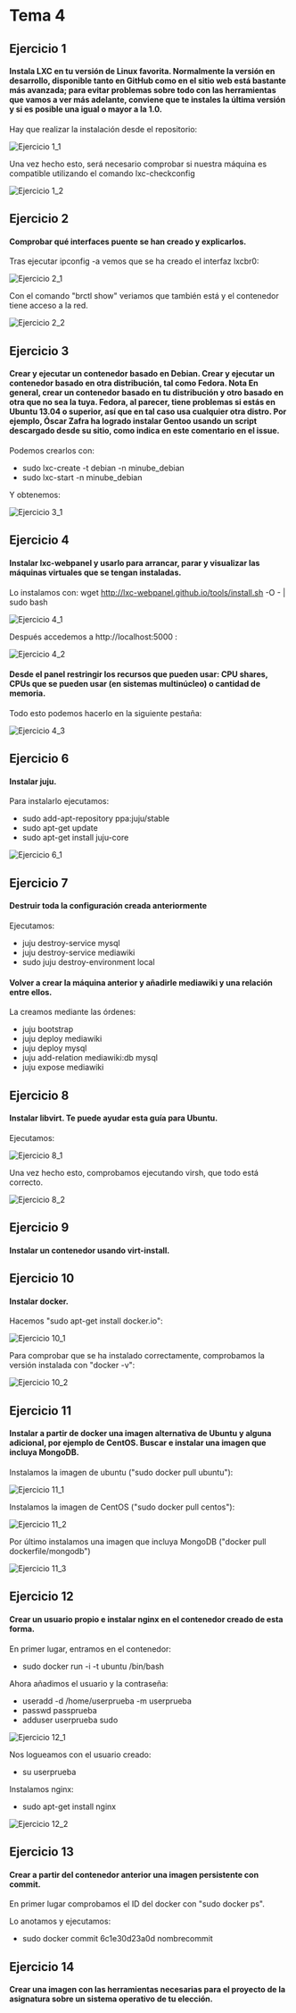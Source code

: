 # Tema 4

## Ejercicio 1

#### Instala LXC en tu versión de Linux favorita. Normalmente la versión en desarrollo, disponible tanto en GitHub como en el sitio web está bastante más avanzada; para evitar problemas sobre todo con las herramientas que vamos a ver más adelante, conviene que te instales la última versión y si es posible una igual o mayor a la 1.0.

Hay que realizar la instalación desde el repositorio:

![Ejercicio 1_1](https://github.com/FranciscoPorcel/GII-2014/blob/master/ejercicios/FranciscoPorcel/imagenes/Tema4/1_1.png)

Una vez hecho esto, será necesario comprobar si nuestra máquina es compatible utilizando el comando lxc-checkconfig

![Ejercicio 1_2](https://github.com/FranciscoPorcel/GII-2014/blob/master/ejercicios/FranciscoPorcel/imagenes/Tema4/1_2.png)

## Ejercicio 2

#### Comprobar qué interfaces puente se han creado y explicarlos.

Tras ejecutar ipconfig -a vemos que se ha creado el interfaz lxcbr0:

![Ejercicio 2_1](https://github.com/FranciscoPorcel/GII-2014/blob/master/ejercicios/FranciscoPorcel/imagenes/Tema4/2_1.png)

Con el comando "brctl show" veriamos que también está y el contenedor tiene acceso a la red.

![Ejercicio 2_2](https://github.com/FranciscoPorcel/GII-2014/blob/master/ejercicios/FranciscoPorcel/imagenes/Tema4/2_2.png)

## Ejercicio 3

#### Crear y ejecutar un contenedor basado en Debian. Crear y ejecutar un contenedor basado en otra distribución, tal como Fedora. Nota En general, crear un contenedor basado en tu distribución y otro basado en otra que no sea la tuya. Fedora, al parecer, tiene problemas si estás en Ubuntu 13.04 o superior, así que en tal caso usa cualquier otra distro. Por ejemplo, Óscar Zafra ha logrado instalar Gentoo usando un script descargado desde su sitio, como indica en este comentario en el issue.

Podemos crearlos con:

* sudo lxc-create -t debian -n minube_debian
* sudo lxc-start -n minube_debian

Y obtenemos:

![Ejercicio 3_1](https://github.com/FranciscoPorcel/GII-2014/blob/master/ejercicios/FranciscoPorcel/imagenes/Tema4/3_1.png)

## Ejercicio 4

#### Instalar lxc-webpanel y usarlo para arrancar, parar y visualizar las máquinas virtuales que se tengan instaladas.

Lo instalamos con: wget http://lxc-webpanel.github.io/tools/install.sh -O - | sudo bash

![Ejercicio 4_1](https://github.com/FranciscoPorcel/GII-2014/blob/master/ejercicios/FranciscoPorcel/imagenes/Tema4/4_1.png)

Después accedemos a http://localhost:5000 :

![Ejercicio 4_2](https://github.com/FranciscoPorcel/GII-2014/blob/master/ejercicios/FranciscoPorcel/imagenes/Tema4/4_2.png)

#### Desde el panel restringir los recursos que pueden usar: CPU shares, CPUs que se pueden usar (en sistemas multinúcleo) o cantidad de memoria.

Todo esto podemos hacerlo en la siguiente pestaña:

![Ejercicio 4_3](https://github.com/FranciscoPorcel/GII-2014/blob/master/ejercicios/FranciscoPorcel/imagenes/Tema4/4_3.png)

## Ejercicio 6

#### Instalar juju.

Para instalarlo ejecutamos:

* sudo add-apt-repository ppa:juju/stable
* sudo apt-get update
* sudo apt-get install juju-core

![Ejercicio 6_1](https://github.com/FranciscoPorcel/GII-2014/blob/master/ejercicios/FranciscoPorcel/imagenes/Tema4/6_1.png)

## Ejercicio 7

#### Destruir toda la configuración creada anteriormente

Ejecutamos:

* juju destroy-service mysql
* juju destroy-service mediawiki
* sudo juju destroy-environment local

#### Volver a crear la máquina anterior y añadirle mediawiki y una relación entre ellos.

La creamos mediante las órdenes:

* juju bootstrap
* juju deploy mediawiki
* juju deploy mysql
* juju add-relation mediawiki:db mysql
* juju expose mediawiki

## Ejercicio 8

#### Instalar libvirt. Te puede ayudar esta guía para Ubuntu. 

Ejecutamos:

![Ejercicio 8_1](https://github.com/FranciscoPorcel/GII-2014/blob/master/ejercicios/FranciscoPorcel/imagenes/Tema4/8_1.png)

Una vez hecho esto, comprobamos ejecutando virsh, que todo está correcto.

![Ejercicio 8_2](https://github.com/FranciscoPorcel/GII-2014/blob/master/ejercicios/FranciscoPorcel/imagenes/Tema4/8_2.png)

## Ejercicio 9

#### Instalar un contenedor usando virt-install.

## Ejercicio 10

#### Instalar docker.

Hacemos "sudo apt-get install docker.io":

![Ejercicio 10_1](https://github.com/FranciscoPorcel/GII-2014/blob/master/ejercicios/FranciscoPorcel/imagenes/Tema4/10_1.png)

Para comprobar que se ha instalado correctamente, comprobamos la versión instalada con "docker -v":

![Ejercicio 10_2](https://github.com/FranciscoPorcel/GII-2014/blob/master/ejercicios/FranciscoPorcel/imagenes/Tema4/10_2.png)

## Ejercicio 11

#### Instalar a partir de docker una imagen alternativa de Ubuntu y alguna adicional, por ejemplo de CentOS. Buscar e instalar una imagen que incluya MongoDB.

Instalamos la imagen de ubuntu ("sudo docker pull ubuntu"):

![Ejercicio 11_1](https://github.com/FranciscoPorcel/GII-2014/blob/master/ejercicios/FranciscoPorcel/imagenes/Tema4/11_1.png)

Instalamos la imagen de CentOS ("sudo docker pull centos"):

![Ejercicio 11_2](https://github.com/FranciscoPorcel/GII-2014/blob/master/ejercicios/FranciscoPorcel/imagenes/Tema4/11_2.png)

Por último instalamos una imagen que incluya MongoDB ("docker pull dockerfile/mongodb")

![Ejercicio 11_3](https://github.com/FranciscoPorcel/GII-2014/blob/master/ejercicios/FranciscoPorcel/imagenes/Tema4/11_3.png)

## Ejercicio 12

#### Crear un usuario propio e instalar nginx en el contenedor creado de esta forma.

En primer lugar, entramos en el contenedor: 
* sudo docker run -i -t ubuntu /bin/bash

Ahora añadimos el usuario y la contraseña:
* useradd -d /home/userprueba -m userprueba
* passwd passprueba 
* adduser userprueba sudo

![Ejercicio 12_1](https://github.com/FranciscoPorcel/GII-2014/blob/master/ejercicios/FranciscoPorcel/imagenes/Tema4/12_1.png)

Nos logueamos con el usuario creado:
* su userprueba

Instalamos nginx:
* sudo apt-get install nginx

![Ejercicio 12_2](https://github.com/FranciscoPorcel/GII-2014/blob/master/ejercicios/FranciscoPorcel/imagenes/Tema4/12_2.png)


## Ejercicio 13

#### Crear a partir del contenedor anterior una imagen persistente con commit. 

En primer lugar comprobamos el ID del docker con "sudo docker ps".

Lo anotamos y ejecutamos:

* sudo docker commit 6c1e30d23a0d nombrecommit

## Ejercicio 14

#### Crear una imagen con las herramientas necesarias para el proyecto de la asignatura sobre un sistema operativo de tu elección. 


